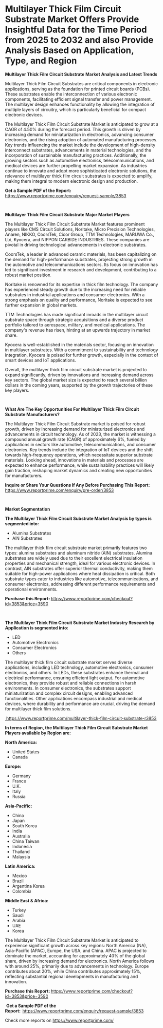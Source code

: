 <p><h1>Multilayer Thick Film Circuit Substrate Market Offers Provide Insightful Data for the Time Period from 2025 to 2032 and also Provide Analysis Based on Application, Type, and Region</h1></p><p><strong>Multilayer Thick Film Circuit Substrate Market Analysis and Latest Trends</strong></p>
<p><p>Multilayer Thick Film Circuit Substrates are critical components in electronic applications, serving as the foundation for printed circuit boards (PCBs). These substrates enable the interconnection of various electronic components, facilitating efficient signal transfer and power management. The multilayer design enhances functionality by allowing the integration of multiple layers of circuitry, which is particularly beneficial for compact electronic devices.</p><p>The Multilayer Thick Film Circuit Substrate Market is anticipated to grow at a CAGR of 4.50% during the forecast period. This growth is driven by increasing demand for miniaturization in electronics, advancing consumer electronics, and the rising adoption of automated manufacturing processes. Key trends influencing the market include the development of high-density interconnect substrates, advancements in material technologies, and the incorporation of sustainable manufacturing practices. Additionally, the growing sectors such as automotive electronics, telecommunications, and medical devices are further propelling market expansion. As industries continue to innovate and adopt more sophisticated electronic solutions, the relevance of multilayer thick film circuit substrates is expected to amplify, making them integral to modern electronic design and production.</p></p>
<p><strong>Get a Sample PDF of the Report:&nbsp;</strong> <a href="https://www.reportprime.com/enquiry/request-sample/3853?utm_campaign=2297&utm_medium=2&utm_source=Github&utm_content=ia&utm_term=18032025&utm_id=multilayer-thick-film-circuit-substrate">https://www.reportprime.com/enquiry/request-sample/3853</a></p>
<p>&nbsp;</p>
<p><strong>Multilayer Thick Film Circuit Substrate Major Market Players</strong></p>
<p><p>The Multilayer Thick Film Circuit Substrate Market features prominent players like CMS Circuit Solutions, Noritake, Micro Precision Technologies, Anaren, NIKKO, CoorsTek, Cicor Group, TTM Technologies, MARUWA Co., Ltd, Kyocera, and NIPPON CARBIDE INDUSTRIES. These companies are pivotal in driving technological advancements in electronic substrates.</p><p>CoorsTek, a leader in advanced ceramic materials, has been capitalizing on the demand for high-performance substrates, projecting strong growth in the automotive and telecommunications sectors. Its focus on innovation has led to significant investment in research and development, contributing to a robust market position.</p><p>Noritake is renowned for its expertise in thick film technology. The company has experienced steady growth due to the increasing need for reliable substrates in industrial applications and consumer electronics. With a strong emphasis on quality and performance, Noritake is expected to see further expansion in global markets.</p><p>TTM Technologies has made significant inroads in the multilayer circuit substrate space through strategic acquisitions and a diverse product portfolio tailored to aerospace, military, and medical applications. The company's revenue has risen, hinting at an upwards trajectory in market share.</p><p>Kyocera is well-established in the materials sector, focusing on innovation in multilayer substrates. With a commitment to sustainability and technology integration, Kyocera is poised for further growth, especially in the context of smart devices and IoT applications.</p><p>Overall, the multilayer thick film circuit substrate market is projected to expand significantly, driven by innovations and increasing demand across key sectors. The global market size is expected to reach several billion dollars in the coming years, supported by the growth trajectories of these key players.</p></p>
<p>&nbsp;</p>
<p><strong>What Are The Key Opportunities For Multilayer Thick Film Circuit Substrate Manufacturers?</strong></p>
<p><p>The Multilayer Thick Film Circuit Substrate market is poised for robust growth, driven by increasing demand for miniaturized electronics and advancements in circuit technology. As of 2023, the market is witnessing a compound annual growth rate (CAGR) of approximately 6%, fueled by applications in sectors like automotive, telecommunications, and consumer electronics. Key trends include the integration of IoT devices and the shift towards high-frequency operations, which necessitate superior substrate materials. Looking ahead, innovations in materials and processes are expected to enhance performance, while sustainability practices will likely gain traction, reshaping market dynamics and creating new opportunities for manufacturers.</p></p>
<p><strong>Inquire or Share Your Questions If Any Before Purchasing This Report:</strong> <a href="https://www.reportprime.com/enquiry/pre-order/3853?utm_campaign=2297&utm_medium=2&utm_source=Github&utm_content=ia&utm_term=18032025&utm_id=multilayer-thick-film-circuit-substrate">https://www.reportprime.com/enquiry/pre-order/3853</a></p>
<p>&nbsp;</p>
<p><strong>Market Segmentation</strong></p>
<p><strong>The Multilayer Thick Film Circuit Substrate Market Analysis by types is segmented into:</strong></p>
<p><ul><li>Alumina Substrates</li><li>AlN Substrates</li></ul></p>
<p><p>The multilayer thick film circuit substrate market primarily features two types: alumina substrates and aluminum nitride (AlN) substrates. Alumina substrates are widely used due to their excellent electrical insulation properties and mechanical strength, ideal for various electronic devices. In contrast, AlN substrates offer superior thermal conductivity, making them suitable for high-power applications where heat dissipation is critical. Both substrate types cater to industries like automotive, telecommunications, and consumer electronics, addressing different performance requirements and operational environments.</p></p>
<p><strong>Purchase this Report:&nbsp;</strong><a href="https://www.reportprime.com/checkout?id=3853&price=3590&utm_campaign=2297&utm_medium=2&utm_source=Github&utm_content=ia&utm_term=18032025&utm_id=multilayer-thick-film-circuit-substrate">https://www.reportprime.com/checkout?id=3853&price=3590</a></p>
<p>&nbsp;</p>
<p><strong>The Multilayer Thick Film Circuit Substrate Market Industry Research by Application is segmented into:</strong></p>
<p><ul><li>LED</li><li>Automotive Electronics</li><li>Consumer Electronics</li><li>Others</li></ul></p>
<p><p>The multilayer thick film circuit substrate market serves diverse applications, including LED technology, automotive electronics, consumer electronics, and others. In LEDs, these substrates enhance thermal and electrical performance, ensuring efficient light output. For automotive electronics, they provide robust and reliable connections in harsh environments. In consumer electronics, the substrates support miniaturization and complex circuit designs, enabling advanced functionalities. Other applications encompass industrial and medical devices, where durability and performance are crucial, driving the demand for multilayer thick film solutions.</p></p>
<p><a href="https://www.reportprime.com/multilayer-thick-film-circuit-substrate-r3853?utm_campaign=2297&utm_medium=2&utm_source=Github&utm_content=ia&utm_term=18032025&utm_id=multilayer-thick-film-circuit-substrate">&nbsp;https://www.reportprime.com/multilayer-thick-film-circuit-substrate-r3853</a></p>
<p><strong>In terms of Region, the Multilayer Thick Film Circuit Substrate Market Players available by Region are:</strong></p>
<p>
    <p> <strong> North America: </strong>
        <ul>
            <li>United States</li>
            <li>Canada</li>
        </ul>
        </p> 
    <p> <strong> Europe: </strong>
        <ul>
            <li>Germany</li>
            <li>France</li>
            <li>U.K.</li>
            <li>Italy</li>
            <li>Russia</li>
        </ul>
        </p> 
    <p> <strong> Asia-Pacific: </strong>
        <ul>
            <li>China</li>
            <li>Japan</li>
            <li>South Korea</li>
            <li>India</li>
            <li>Australia</li>
            <li>China Taiwan</li>
            <li>Indonesia</li>
            <li>Thailand</li>
            <li>Malaysia</li>
        </ul>
        </p> 
    <p> <strong> Latin America: </strong>
        <ul>
            <li>Mexico</li>
            <li>Brazil</li>
            <li>Argentina Korea</li>
            <li>Colombia</li>
        </ul>
        </p> 
    <p> <strong> Middle East & Africa: </strong>
        <ul>
            <li>Turkey</li>
            <li>Saudi</li>
            <li>Arabia</li>
            <li>UAE</li>
            <li>Korea</li>
        </ul>
    </p>
    </p>
<p><p>The Multilayer Thick Film Circuit Substrate Market is anticipated to experience significant growth across key regions: North America (NA), Asia-Pacific (APAC), Europe, the USA, and China. APAC is projected to dominate the market, accounting for approximately 40% of the global share, driven by increasing demand for electronics. North America follows with around 25%, primarily due to advancements in technology. Europe contributes about 20%, while China contributes approximately 15%, reflecting substantial regional developments in manufacturing and innovation.</p></p>
<p><strong>Purchase this Report: </strong><a href="https://www.reportprime.com/checkout?id=3853&price=3590&utm_campaign=2297&utm_medium=2&utm_source=Github&utm_content=ia&utm_term=18032025&utm_id=multilayer-thick-film-circuit-substrate">https://www.reportprime.com/checkout?id=3853&price=3590</a></p>
<p>&nbsp;<strong>Get a Sample PDF of the Report:&nbsp;&nbsp;</strong><a href="https://www.reportprime.com/enquiry/request-sample/3853?utm_campaign=2297&utm_medium=2&utm_source=Github&utm_content=ia&utm_term=18032025&utm_id=multilayer-thick-film-circuit-substrate">https://www.reportprime.com/enquiry/request-sample/3853</a></p>
<p><strong></strong></p>
<p>Check more reports on <a href="https://www.reportprime.com/?utm_campaign=2297&utm_medium=2&utm_source=Github&utm_content=ia&utm_term=18032025&utm_id=multilayer-thick-film-circuit-substrate">https://www.reportprime.com/</a></p>